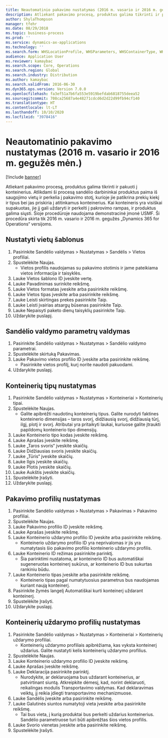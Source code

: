 ```yaml
---
title: Neautomatinio pakavimo nustatymas (2016 m. vasario ir 2016 m. gegužės mėn.)
description: Atliekant pakavimo procesą, produktus galima tikrinti ir pakuoti į konteinerius.
author: ShylaThompson
manager: tfehr
ms.date: 08/29/2018
ms.topic: business-process
ms.prod: ''
ms.service: dynamics-ax-applications
ms.technology: ''
ms.search.form: WHSLocationProfile, WHSParameters, WHSContainerType, WHSPackProfile, WHSCloseContainerProfile, InventLocationIdLookup, UnitOfMeasureLookup
audience: Application User
ms.reviewer: kamaybac
ms.search.scope: Core, Operations
ms.search.region: Global
ms.search.industry: Distribution
ms.author: kamaybac
ms.search.validFrom: 2016-06-30
ms.dyn365.ops.version: Version 7.0.0
ms.openlocfilehash: fa3ef51a7b6fa553e5919befdab6818755deea52
ms.sourcegitcommit: 708ca25687a4e48271cdcd6d2d22d99fb94cf140
ms.translationtype: HT
ms.contentlocale: lt-LT
ms.lasthandoff: 10/10/2020
ms.locfileid: "3978416"
---
```

# <a name="set-up-manual-packing-february-2016--may-2016"></a>Neautomatinio pakavimo nustatymas (2016 m. vasario ir 2016 m. gegužės mėn.)

[!include [banner](../../includes/banner.md)]

Atliekant pakavimo procesą, produktus galima tikrinti ir pakuoti į konteinerius. Atlikdami ši procesą sandėlio darbininkai produktus paima iš saugojimo vietų ir perkelia į pakavimo stotį, kurioje jie patikrina prekių kiekį ir tipus bei jas priskiria į atitinkamus konteinerius. Kai konteineris yra visiškai supakuotas, jie jį gali uždaryti ir perkelti į pakrovimo rampas, ir produktus galima siųsti. Šioje procedūroje naudojama demonstracinė įmonė USMF. Ši procedūra skirta tik 2016 m. vasario ir 2016 m. gegužės „Dynamics 365 for Operations“ versijoms.


## <a name="set-up-location-profiles"></a>Nustatyti vietų šablonus
1. Pasirinkite Sandėlio valdymas > Nustatymas > Sandėlis > Vietos profiliai.
2. Spustelėkite Naujas.
    * Vietos profilis naudojamas su pakavimo stotimis ir jame pateikiama vietos informacija ir taisyklės.  
3. Lauke Vietos šablono ID įveskite vertę.
4. Lauke Pavadinimas surinkite reikšmę.
5. Lauke Vietos formatas įveskite arba pasirinkite reikšmę.
6. Lauke Vietos tipas įveskite arba pasirinkite reikšmę.
7. Lauke Leisti skirtingas prekes pasirinkite Taip.
8. Lauke Leisti įvairias atsargų būsenas pasirinkite Taip.
9. Lauke Nepaisyti paketo dienų taisyklių pasirinkite Taip.
10. Uždarykite puslapį.

## <a name="set-up-warehouse-management-parameters"></a>Sandėlio valdymo parametrų valdymas 
1. Pasirinkite Sandėlio valdymas > Nustatymas > Sandėlio valdymo parametrai.
2. Spustelėkite skirtuką Pakavimas.
3. Lauke Pakavimo vietos profilio ID įveskite arba pasirinkite reikšmę.
    * Pasirinkite vietos profilį, kurį norite naudoti pakuodami.  
4. Uždarykite puslapį.

## <a name="set-up-container-types"></a>Konteinerių tipų nustatymas
1. Pasirinkite Sandėlio valdymas > Nustatymas > Konteineriai > Konteinerių tipai.
2. Spustelėkite Naujas.
    * Galite apibrėžti naudotinų konteinerių tipus. Galite nurodyti faktines konteinerio dimensijas – taros svorį, didžiausią svorį, didžiausią tūrį, ilgį, plotį ir svorį.  Atributai yra pritaikyti laukai, kuriuose galite įtraukti papildomų konteinerio tipo dimensijų.     
3. Lauke Konteinerio tipo kodas įveskite reikšmę.
4. Lauke Aprašas įveskite reikšmę.
5. Lauke „Taros svoris“ įveskite skaičių.
6. Lauke Didžiausias svoris įveskite skaičių.
7. Lauke „Tūris“ įveskite skaičių.
8. Lauke Ilgis įveskite skaičių.
9. Lauke Plotis įveskite skaičių.
10. Lauke Aukštis įveskite skaičių.
11. Spustelėkite Įrašyti.
12. Uždarykite puslapį.

## <a name="set-up-packing-profiles"></a>Pakavimo profilių nustatymas
1. Pasirinkite Sandėlio valdymas > Nustatymas > Pakavimas > Pakavimo profiliai.
2. Spustelėkite Naujas.
3. Lauke Pakavimo profilio ID įveskite reikšmę.
4. Lauke Aprašas įveskite reikšmę.
5. Lauke Konteinerio uždarymo profilio ID įveskite arba pasirinkite reikšmę.
    * Konteinerio uždarymo profilio ID yra neprivalomas ir jis yra numatytasis šio pakavimo profilio konteinerio uždarymo profilis.  
6. Lauke Konteinerio ID režimas pasirinkite parinktį.
    * Šia parinktimi nustatoma, ar konteinerio ID bus automatiškai sugeneruotas konteinerį sukūrus, ar konteinerio ID bus sukurtas rankiniu būdu.  
7. Lauke Konteinerio tipas įveskite arba pasirinkite reikšmę.
    * Konteinerio tipas pagal numatytuosius parametrus bus naudojamas kuriant naują konteinerį.  
8. Pasirinkite žymės langelį Automatiškai kurti konteinerį uždarant konteinerį.
9. Spustelėkite Įrašyti.
10. Uždarykite puslapį.

## <a name="set-up-container-closing-profiles"></a>Konteinerių uždarymo profilių nustatymas
1. Pasirinkite Sandėlio valdymas > Nustatymas > Konteineriai > Konteinerių uždarymo profiliai.
    * Konteinerių uždarymo profiliais apibrėžiama, kas vyksta konteinerį uždarius. Galite nustatyti kelis konteinerių uždarymo profilius.       
2. Spustelėkite Naujas.
3. Lauke Konteinerio uždarymo profilio ID įveskite reikšmę.
4. Lauke Aprašas įveskite reikšmę.
5. Lauke Deklaracija pasirinkite parinktį.
    * Nurodykite, ar deklaruojama bus uždarant konteinerius, ar patvirtinant siuntą. Atkreipkite dėmesį, kad, norint deklaruoti, reikalingas modulis Transportavimo valdymas. Kad deklaravimas veiktų, jį reikia įdiegti transportavimo mechanizmuose.  
6. Lauke Sandėlis įveskite arba pasirinkite reikšmę.
7. Lauke Galutinės siuntos numatytoji vieta įveskite arba pasirinkite reikšmę.
    * Tai bus vieta, į kurią produktai bus perkelti uždarius konteinerius. Sandėlio parametruose turi būti apibrėžtas šios vietos profilis.  
8. Lauke Svorio vienetas įveskite arba pasirinkite reikšmę.
9. Spustelėkite Įrašyti.

